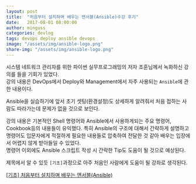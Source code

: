 ```yaml
---
layout: post
title:  "처음부터 설치하며 배우는 앤서블(Ansible)수강 후기"
date:   2017-08-01 08:00:00
author: minguss
categories: devlog
tags: devops deploy ansible devops
image: "/assets/img/ansible-logo.png"
share-img: "/assets/img/ansible-logo.png"
---
```


시스템 네트워크 관리자를 위한 파이썬 실무프로그래밍의 저자 조훈님께서 녹화하신 강의를 들을 기회가 있었다.  
강의 내용은 DevOps에서 Deploy와 Management에서 자주 사용되는 `Ansible`에 관한 내용이다.  

Ansible을 실습하기에 앞서 초기 셋팅(환경설정)도 상세하게 알려줘서 처음 접하는 사람도 따라가는데 문제가 없을 것으로 보인다.  

강의 내용은 기본적인 Shell 명령어와 Ansible에서 사용하게되는 주요 명령어, Cookbook등의 내용들이 유익했다. 특히 Ansible의 구조에 대해서 간략하게 설명하고 명령어도 입문자에게 적절하게 필요한 내용들로 압축하여 전달한 것 같아 배우는 입장에서 어렵지 않게 받아들일 수 있었다.  
명령어 이외에도 Ansible 스크립트 작성 시 간락한 Tip도 도움이 될 것으로 예상된다. 
   
제목에서 알 수 있듯 `[기초]`과정으로 아주 처음인 사람에게 도움이 될 강좌로 생각된다.
  
[[기초] 처음부터 설치하며 배우는 앤서블(Ansible)](https://www.udemy.com/using_ansible_for_simple_configuration/learn/v4/overview)